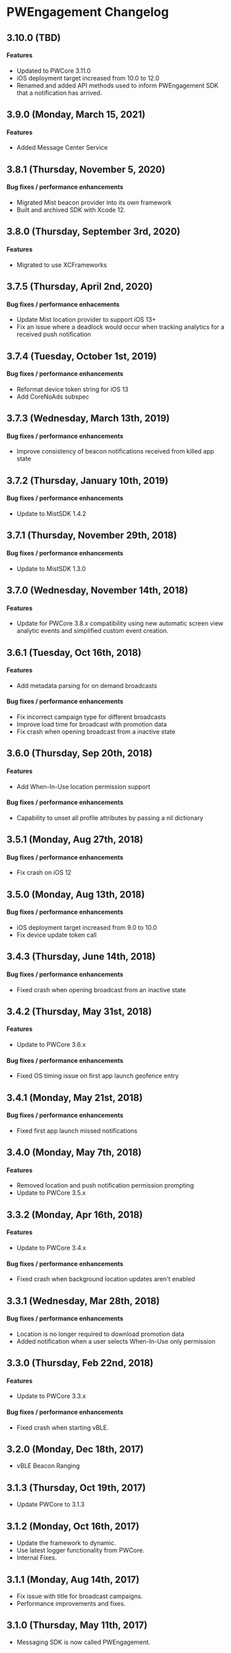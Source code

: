 # PWEngagement Changelog
## 3.10.0 (TBD)
#### Features
* Updated to PWCore 3.11.0
* iOS deployment target increased from 10.0 to 12.0
* Renamed and added API methods used to inform PWEngagement SDK that a notification has arrived.

## 3.9.0 (Monday, March 15, 2021)
#### Features
* Added Message Center Service

## 3.8.1 (Thursday, November 5, 2020)
#### Bug fixes / performance enhancements
* Migrated Mist beacon provider into its own framework
* Built and archived SDK with Xcode 12.

## 3.8.0 (Thursday, September 3rd, 2020)
#### Features
* Migrated to use XCFrameworks

## 3.7.5 (Thursday, April 2nd, 2020)
#### Bug fixes / performance enhacements
* Update Mist location provider to support iOS 13+
* Fix an issue where a deadlock would occur when tracking analytics for a received push notification

## 3.7.4 (Tuesday, October 1st, 2019)
#### Bug fixes / performance enhancements
* Reformat device token string for iOS 13
* Add CoreNoAds subspec

## 3.7.3 (Wednesday, March 13th, 2019)
#### Bug fixes / performance enhancements
* Improve consistency of beacon notifications received from killed app state

## 3.7.2 (Thursday, January 10th, 2019)
#### Bug fixes / performance enhancements
* Update to MistSDK 1.4.2

## 3.7.1 (Thursday, November 29th, 2018)
#### Bug fixes / performance enhancements
* Update to MistSDK 1.3.0

## 3.7.0 (Wednesday, November 14th, 2018)
#### Features
* Update for PWCore 3.8.x compatibility using new automatic screen view analytic events and simplified custom event creation.

## 3.6.1 (Tuesday, Oct 16th, 2018)
#### Features
* Add metadata parsing for on demand broadcasts

#### Bug fixes / performance enhancements
* Fix incorrect campaign type for different broadcasts
* Improve load time for broadcast with promotion data
* Fix crash when opening broadcast from a inactive state

## 3.6.0 (Thursday, Sep 20th, 2018)
#### Features
* Add When-In-Use location permission support

#### Bug fixes / performance enhancements
* Capability to unset all profile attributes by passing a nil dictionary

## 3.5.1 (Monday, Aug 27th, 2018)
#### Bug fixes / performance enhancements
* Fix crash on iOS 12

## 3.5.0 (Monday, Aug 13th, 2018)
#### Bug fixes / performance enhancements
* iOS deployment target increased from 9.0 to 10.0
* Fix device update token call

## 3.4.3 (Thursday, June 14th, 2018)
#### Bug fixes / performance enhancements
* Fixed crash when opening broadcast from an inactive state

## 3.4.2 (Thursday, May 31st, 2018)
#### Features
* Update to PWCore 3.6.x

#### Bug fixes / performance enhancements
* Fixed OS timing issue on first app launch geofence entry

## 3.4.1 (Monday, May 21st, 2018)
#### Bug fixes / performance enhancements
* Fixed first app launch missed notifications

## 3.4.0 (Monday, May 7th, 2018)
#### Features
* Removed location and push notification permission prompting
* Update to PWCore 3.5.x

## 3.3.2 (Monday, Apr 16th, 2018)
#### Features
* Update to PWCore 3.4.x

#### Bug fixes / performance enhancements
* Fixed crash when background location updates aren't enabled

## 3.3.1 (Wednesday, Mar 28th, 2018)
#### Bug fixes / performance enhancements
* Location is no longer required to download promotion data
* Added notification when a user selects When-In-Use only permission

## 3.3.0 (Thursday, Feb 22nd, 2018)
#### Features
* Update to PWCore 3.3.x

#### Bug fixes / performance enhancements
* Fixed crash when starting vBLE.

## 3.2.0 (Monday, Dec 18th, 2017)
* vBLE Beacon Ranging

## 3.1.3 (Thursday, Oct 19th, 2017)
* Update PWCore to 3.1.3

## 3.1.2 (Monday, Oct 16th, 2017)
* Update the framework to dynamic.
* Use latest logger functionality from PWCore.
* Internal Fixes.

## 3.1.1 (Monday, Aug 14th, 2017)
* Fix issue with title for broadcast campaigns.
* Performance improvements and fixes.

## 3.1.0 (Thursday, May 11th, 2017)
* Messaging SDK is now called PWEngagement.
